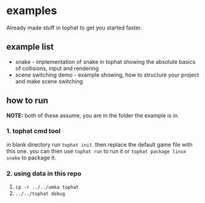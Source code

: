 # examples

Already made stuff in tophat to get you started faster.

## example list

- snake - implementation of snake in tophat showing the absolute basics of collisions, input and rendering
- scene switching demo - example showing, how to structure your project and make scene switching

## how to run

**NOTE:** both of these assume, you are in the folder the example is in.

### 1. tophat cmd tool
in blank directory run `tophat init`. then replace the default game file with this one. you can then use `tophat run` to run it or `tophat package linux snake` to package it.

### 2. using data in this repo

1. `cp -r ../../umka tophat`
2. `../../tophat debug`
